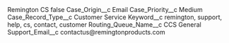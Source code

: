 <?xml version="1.0" encoding="UTF-8"?>
<CustomMetadata xmlns="http://soap.sforce.com/2006/04/metadata" xmlns:xsi="http://www.w3.org/2001/XMLSchema-instance" xmlns:xsd="http://www.w3.org/2001/XMLSchema">
    <label>Remington CS</label>
    <protected>false</protected>
    <values>
        <field>Case_Origin__c</field>
        <value xsi:type="xsd:string">Email</value>
    </values>
    <values>
        <field>Case_Priority__c</field>
        <value xsi:type="xsd:string">Medium</value>
    </values>
    <values>
        <field>Case_Record_Type__c</field>
        <value xsi:type="xsd:string">Customer Service</value>
    </values>
    <values>
        <field>Keyword__c</field>
        <value xsi:type="xsd:string">remington, support, help, cs, contact, customer</value>
    </values>
    <values>
        <field>Routing_Queue_Name__c</field>
        <value xsi:type="xsd:string">CCS General</value>
    </values>
    <values>
        <field>Support_Email__c</field>
        <value xsi:type="xsd:string">contactus@remingtonproducts.com</value>
    </values>
</CustomMetadata>
